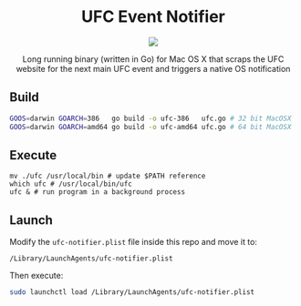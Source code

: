 <h1 align="center">UFC Event Notifier</h1>

<p align="center">
  <img src="https://img.shields.io/badge/Completed-100%25-green.svg?style=flat-square">
</p>

<p align="center">
  Long running binary (written in Go) for Mac OS X that scraps the UFC website for the next main UFC event and triggers a native OS notification
</p>

## Build

```bash
GOOS=darwin GOARCH=386   go build -o ufc-386   ufc.go # 32 bit MacOSX
GOOS=darwin GOARCH=amd64 go build -o ufc-amd64 ufc.go # 64 bit MacOSX
```

## Execute

```
mv ./ufc /usr/local/bin # update $PATH reference
which ufc # /usr/local/bin/ufc
ufc & # run program in a background process
```

## Launch

Modify the `ufc-notifier.plist` file inside this repo and move it to:

```
/Library/LaunchAgents/ufc-notifier.plist
```

Then execute:

```bash
sudo launchctl load /Library/LaunchAgents/ufc-notifier.plist
```

